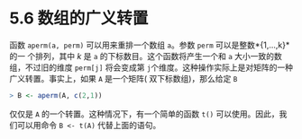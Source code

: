 # 5.6 数组的广义转置

函数 `aperm(a, perm)` 可以用来重排一个数组 `a`。参数 `perm` 可以是整数*{1,...,k}*的一 个排列，其中 *k* 是 `a` 的下标数目。这个函数将产生一个和 `a` 大小一致的数组，不过旧的维度 `perm[j]` 将会变成第 `j`个维度。这种操作实际上是对矩阵的一种广义转置。事实上，如果 `A` 是一个矩阵( 双下标数组)，那么给定 `B`

```R
> B <- aperm(A, c(2,1))
```

仅仅是 `A` 的一个转置。这种情况下，有一个简单的函数 `t()` 可以使用。因此，我们可以用命令 `B <- t(A)` 代替上面的语句。
